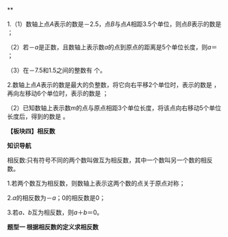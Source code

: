 **

1.（1）数轴上点*A*表示的数是－2.5，点*B*与点*A*相距3.5个单位，则点*B*表示的数是
；

（2）若－*a*是正数，且数轴上表示数*a*的点到原点的距离是5个单位长度，则*a*＝
；

（3）在－7.5和1.5之间的整数有 个。

2.数轴上点*A*表示的数是最大的负整数，将它向右平移2个单位时，表示的数是
，再向左移动6个单位时，表示的数是 ；

（2）已知数轴上表示数*m*的点与原点相距3个单位长度，将该点向右移动5个单位长度后，得到的数是
。

**【板块四】相反数**

**知识导航**

相反数:只有符号不同的两个数叫做互为相反数，其中一个数叫另一个数的相反数。

1.若两个数互为相反数，则数轴上表示这两个数的点关于原点对称；

2.*a*的相反数为－*a*；0的相反数是0；

3.若*a、b*互为相反数，则*a*＋*b*＝0。

**题型一 根据相反数的定义求相反数**

